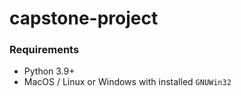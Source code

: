 # capstone-project

### Requirements

* Python 3.9+
* MacOS / Linux or Windows with installed `GNUWin32`